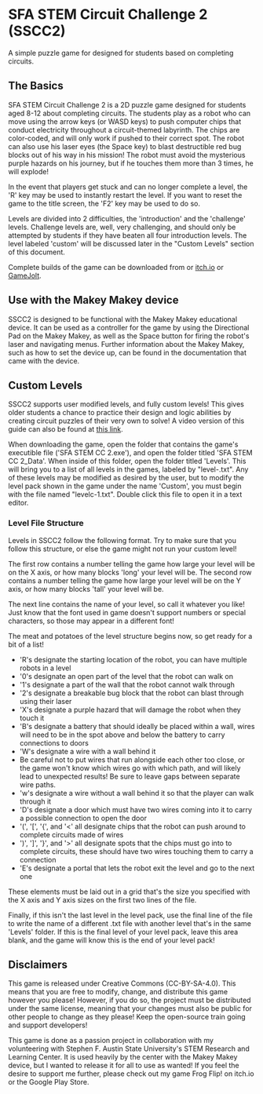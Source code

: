 # SFA STEM Circuit Challenge 2 (SSCC2)
 A simple puzzle game for designed for students based on completing circuits.

## The Basics
 SFA STEM Circuit Challenge 2 is a 2D puzzle game designed for students aged 8-12 about completing circuits. The students play as a robot who can move using the arrow keys (or WASD keys) to push computer chips that conduct electricity throughout a circuit-themed labyrinth. The chips are color-coded, and will only work if pushed to their correct spot. The robot can also use his laser eyes (the Space key) to blast destructible red bug blocks out of his way in his mission! The robot must avoid the mysterious purple hazards on his journey, but if he touches them more than 3 times, he will explode!

 In the event that players get stuck and can no longer complete a level, the 'R' key may be used to instantly restart the level. If you want to reset the game to the title screen, the 'F2' key may be used to do so.

 Levels are divided into 2 difficulties, the 'introduction' and the 'challenge' levels. Challenge levels are, well, very challenging, and should only be attempted by students if they have beaten all four introduction levels. The level labeled 'custom' will be discussed later in the "Custom Levels" section of this document.

 Complete builds of the game can be downloaded from or [itch.io](https://jaeostudios.itch.io/sscc2) or [GameJolt](https://gamejolt.com/games/SSCC2/895252).

## Use with the Makey Makey device
 SSCC2 is designed to be functional with the Makey Makey educational device. It can be used as a controller for the game by using the Directional Pad on the Makey Makey, as well as the Space button for firing the robot's laser and navigating menus. Further information about the Makey Makey, such as how to set the device up, can be found in the documentation that came with the device.

## Custom Levels
 SSCC2 supports user modified levels, and fully custom levels! This gives older students a chance to practice their design and logic abilities by creating circuit puzzles of their very own to solve! A video version of this guide can also be found at [this link](https://youtu.be/KnSneu8d9TQ).

 When downloading the game, open the folder that contains the game's executible file ('SFA STEM CC 2.exe'), and open the folder titled 'SFA STEM CC 2_Data'. When inside of this folder, open the folder titled 'Levels'. This will bring you to a list of all levels in the games, labeled by "level<packNumber>-<levelNumber>.txt". Any of these levels may be modified as desired by the user, but to modify the level pack shown in the game under the name 'Custom', you must begin with the file named "levelc-1.txt". Double click this file to open it in a text editor.

 ### Level File Structure
 Levels in SSCC2 follow the following format. Try to make sure that you follow this structure, or else the game might not run your custom level!

 The first row contains a number telling the game how large your level will be on the X axis, or how many blocks 'long' your level will be. The second row contains a number telling the game how large your level will be on the Y axis, or how many blocks 'tall' your level will be.

 The next line contains the name of your level, so call it whatever you like! Just know that the font used in game doesn't support numbers or special characters, so those may appear in a different font!

 The meat and potatoes of the level structure begins now, so get ready for a bit of a list!
 - 'R's designate the starting location of the robot, you can have multiple robots in a level
 - '0's designate an open part of the level that the robot can walk on
 - '1's designate a part of the wall that the robot cannot walk through
 - '2's designate a breakable bug block that the robot can blast through using their laser
 - 'X's designate a purple hazard that will damage the robot when they touch it
 - 'B's designate a battery that should ideally be placed within a wall, wires will need to be in the spot above and below the battery to carry connections to doors
 - 'W's designate a wire with a wall behind it
  - Be careful not to put wires that run alongside each other too close, or the game won't know which wires go with which path, and will likely lead to unexpected results! Be sure to leave gaps between separate wire paths.
 - 'w's designate a wire without a wall behind it so that the player can walk through it
 - 'D's designate a door which must have two wires coming into it to carry a possible connection to open the door
 - '(', '\[', '{', and '<' all designate chips that the robot can push around to complete circuits made of wires
 - ')', '\]', '}', and '>' all designate spots that the chips must go into to complete circuits, these should have two wires touching them to carry a connection
 - 'E's designate a portal that lets the robot exit the level and go to the next one

These elements must be laid out in a grid that's the size you specified with the X axis and Y axis sizes on the first two lines of the file.

Finally, if this isn't the last level in the level pack, use the final line of the file to write the name of a different .txt file with another level that's in the same 'Levels' folder. If this is the final level of your level pack, leave this area blank, and the game will know this is the end of your level pack!

## Disclaimers
This game is released under Creative Commons (CC-BY-SA-4.0). This means that you are free to modify, change, and distribute this game however you please! However, if you do so, the project must be distributed under the same license, meaning that your changes must also be public for other people to change as they please! Keep the open-source train going and support developers!

This game is done as a passion project in collaboration with my volunteering with Stephen F. Austin State University's STEM Research and Learning Center. It is used heavily by the center with the Makey Makey device, but I wanted to release it for all to use as wanted! If you feel the desire to support me further, please check out my game Frog Flip! on itch.io or the Google Play Store.
 
